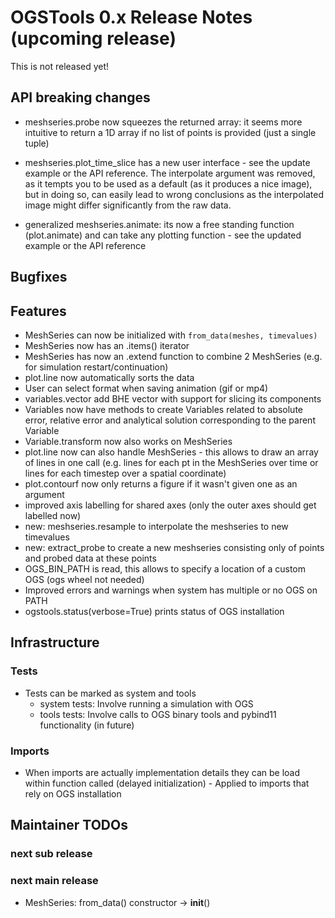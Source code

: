 # OGSTools 0.x Release Notes (upcoming release)

This is not released yet!

## API breaking changes

- meshseries.probe now squeezes the returned array: it seems more intuitive
  to return a 1D array if no list of points is provided (just a single tuple)

- meshseries.plot_time_slice has a new user interface - see the update example
  or the API reference. The interpolate argument was removed, as it tempts you to
  be used as a default (as it produces a nice image), but in doing so, can easily
  lead to wrong conclusions as the interpolated image might differ significantly
  from the raw data.

- generalized meshseries.animate: its now a free standing function
  (plot.animate) and can take any plotting function - see the updated example or
  the API reference

## Bugfixes

## Features

- MeshSeries can now be initialized with `from_data(meshes, timevalues)`
- MeshSeries now has an .items() iterator
- MeshSeries has now an .extend function to combine 2 MeshSeries (e.g. for simulation restart/continuation)
- plot.line now automatically sorts the data
- User can select format when saving animation (gif or mp4)
- variables.vector add BHE vector with support for slicing its components
- Variables now have methods to create Variables related to absolute error, relative error and analytical solution corresponding to the parent Variable
- Variable.transform now also works on MeshSeries
- plot.line now can also handle MeshSeries - this allows to draw an array of lines in one call (e.g. lines for each pt in the MeshSeries over time or lines for each timestep over a spatial coordinate)
- plot.contourf now only returns a figure if it wasn't given one as an argument
- improved axis labelling for shared axes (only the outer axes should get labelled now)
- new: meshseries.resample to interpolate the meshseries to new timevalues
- new: extract_probe to create a new meshseries consisting only of points and
  probed data at these points
- OGS_BIN_PATH is read, this allows to specify a location of a custom OGS (ogs wheel not needed)
- Improved errors and warnings when system has multiple or no OGS on PATH
- ogstools.status(verbose=True) prints status of OGS installation

## Infrastructure

### Tests

- Tests can be marked as system and tools
  - system tests: Involve running a simulation with OGS
  - tools tests: Involve calls to OGS binary tools and pybind11 functionality (in future)

### Imports

- When imports are actually implementation details they can be load within function called (delayed initialization) - Applied to imports that rely on OGS installation

## Maintainer TODOs

### next sub release

### next main release

- MeshSeries: from_data() constructor -> __init__()
